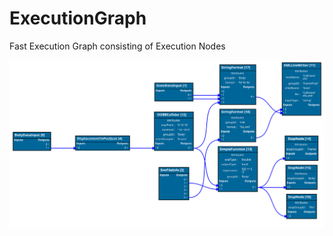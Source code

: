 # ExecutionGraph
Fast Execution Graph consisting of Execution Nodes

![Stuff like this](https://github.com/gabyx/GRSFramework/blob/master/simulations/examples/jobs/simulationStudies/avalanche1M-Tree-SimStudy/analyzeStartJob/analyzerLogic/FindStart.svg)
